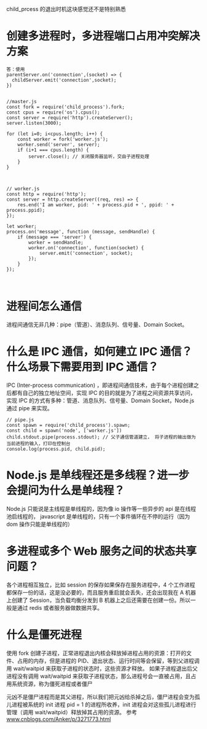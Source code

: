 child_prcess 的退出时机这块感觉还不是特别熟悉

# 创建多进程时，多进程端口占用冲突解决方案

```
答：使用
parentServer.on('connection',(socket) => {
  childServer.emit('connection',socket);
})


//master.js
const fork = require('child_process').fork;
const cpus = require('os').cpus();
const server = require('http').createServer();
server.listen(3000);

for (let i=0; i<cpus.length; i++) {
    const worker = fork('worker.js');
    worker.send('server', server);
    if (i+1 === cpus.length) {
        server.close(); // 关闭服务器监听，交由子进程处理
    }
}



// worker.js
const http = require('http');
const server = http.createServer((req, res) => {
    res.end('I am worker, pid: ' + process.pid + ', ppid: ' + process.ppid);
});

let worker;
process.on('message', function (message, sendHandle) {
    if (message === 'server') {
        worker = sendHandle;
        worker.on('connection', function(socket) {
            server.emit('connection', socket);
        });
    }
});



```

# 进程间怎么通信

进程间通信无非几种：pipe（管道）、消息队列、信号量、Domain Socket。

# 什么是 IPC 通信，如何建立 IPC 通信？什么场景下需要用到 IPC 通信？

IPC (Inter-process communication) ，即进程间通信技术，由于每个进程创建之后都有自己的独立地址空间，实现 IPC 的目的就是为了进程之间资源共享访问，实现 IPC 的方式有多种：管道、消息队列、信号量、Domain Socket，Node.js 通过 pipe 来实现。

```
// pipe.js
const spawn = require('child_process').spawn;
const child = spawn('node', ['worker.js'])
child.stdout.pipe(process.stdout); // 父子通信管道建立， 将子进程的输出做为当前进程的输入，打印在控制台
console.log(process.pid, child.pid);
```

# Node.js 是单线程还是多线程？进一步会提问为什么是单线程？

Node.js 只能说是主线程是单线程的，因为像 io 操作等一些异步的 api 是在线程池启线程的，
javascript 是单线程的，只有一个事件循环在不停的运行（因为 dom 操作只能是单线程的）

# 多进程或多个 Web 服务之间的状态共享问题？

各个进程相互独立，比如 session 的保存如果保存在服务进程中，4 个工作进程都保存一份的话，这是没必要的，而且服务重启就会丢失，还会出现我在 A 机器上创建了 Session，当负载均衡分发到 B 机器上之后还需要在创建一份。所以一般是通过 redis 或者服务器做数据共享。

# 什么是僵死进程

使用 fork 创建子进程，正常进程退出内核会释放掉进程占用的资源：打开的文件、占用的内存，但是进程的 PID、退出状态、运行时间等会保留，等到父进程调用 wait/waitpid 来获取子进程的状态时，这些资源才释放。
如果子进程退出后父进程没有调用 wait/waitpid 来获取子进程状态，那么进程号会一直被占用，且占用系统资源，称为僵死进程或者僵尸

元凶不是僵尸进程而是其父进程，所以我们把元凶给杀掉之后，僵尸进程会变为孤儿进程被系统的 init 进程 pid = 1 的进程所收养，init 进程会对这些孤儿进程进行管理（调用 wait/waitpid）释放掉其占用的资源。
参考 www.cnblogs.com/Anker/p/3271773.html
